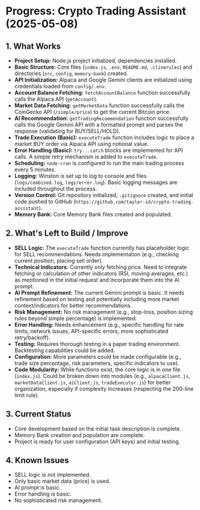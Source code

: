 # Progress: Crypto Trading Assistant (2025-05-08)

## 1. What Works

- **Project Setup:** Node.js project initialized, dependencies installed.
- **Basic Structure:** Core files (`index.js`, `.env`, `README.md`, `.clinerules`) and directories (`src`, `config`, `memory-bank`) created.
- **API Initialization:** Alpaca and Google Gemini clients are initialized using credentials loaded from `config/.env`.
- **Account Balance Fetching:** `fetchAccountBalance` function successfully calls the Alpaca API (`getAccount`).
- **Market Data Fetching:** `getMarketData` function successfully calls the CoinGecko API (`/simple/price`) to get the current Bitcoin price.
- **AI Recommendation:** `getTradingRecommendation` function successfully calls the Google Gemini API with a formatted prompt and parses the response (validating for BUY/SELL/HOLD).
- **Trade Execution (Basic):** `executeTrade` function includes logic to place a market BUY order via Alpaca API using notional value.
- **Error Handling (Basic):** `try...catch` blocks are implemented for API calls. A simple retry mechanism is added to `executeTrade`.
- **Scheduling:** `node-cron` is configured to run the main trading process every 5 minutes.
- **Logging:** Winston is set up to log to console and files (`logs/combined.log`, `logs/error.log`). Basic logging messages are included throughout the process.
- **Version Control:** Git repository initialized, `.gitignore` created, and initial code pushed to GitHub (`https://github.com/tayler-id/crypto-trading-assistant`).
- **Memory Bank:** Core Memory Bank files created and populated.

## 2. What's Left to Build / Improve

- **SELL Logic:** The `executeTrade` function currently has placeholder logic for SELL recommendations. Needs implementation (e.g., checking current position, placing sell order).
- **Technical Indicators:** Currently only fetching price. Need to integrate fetching or calculation of other indicators (RSI, moving averages, etc.) as mentioned in the initial request and incorporate them into the AI prompt.
- **AI Prompt Refinement:** The current Gemini prompt is basic. It needs refinement based on testing and potentially including more market context/indicators for better recommendations.
- **Risk Management:** No risk management (e.g., stop-loss, position sizing rules beyond simple percentage) is implemented.
- **Error Handling:** Needs enhancement (e.g., specific handling for rate limits, network issues, API-specific errors, more sophisticated retry/backoff).
- **Testing:** Requires thorough testing in a paper trading environment. Backtesting capabilities could be added.
- **Configuration:** More parameters could be made configurable (e.g., trade size percentage, risk parameters, specific indicators to use).
- **Code Modularity:** While functions exist, the core logic is in one file (`index.js`). Could be broken down into modules (e.g., `alpacaClient.js`, `marketDataClient.js`, `aiClient.js`, `tradeExecutor.js`) for better organization, especially if complexity increases (respecting the 200-line limit rule).

## 3. Current Status

- Core development based on the initial task description is complete.
- Memory Bank creation and population are complete.
- Project is ready for user configuration (API keys) and initial testing.

## 4. Known Issues

- SELL logic is not implemented.
- Only basic market data (price) is used.
- AI prompt is basic.
- Error handling is basic.
- No sophisticated risk management.
